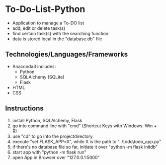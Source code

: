 # To-Do-List-Python

* Application to manage a To-DO list
* add, edit or delete task(s)
* find certain task(s) with the searching function
* data is stored local in the "database.db" file


## Technologies/Languages/Frameworks

* Anaconda3 includes:
  - Python
  - SQLAlchemy (SQLite)
  - Flask
* HTML
* CSS

## Instructions

1. install Python, SQLAlchemy, Flask
2. go into command line with "cmd" (Shortcut Keys with Windows: Win + R)
3. use "cd" to go into the projectdirectory
4. execute "set FLASK_APP=X", while X is the path to "..\todo\todo_app.py"
5. if there's no database file so far, initiate it over "python -m flask initdb"
6. start app with "python -m flask run"
7. open App in Browser over "127.0.0.1:5000"
